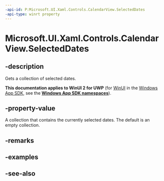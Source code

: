 ```yaml
---
-api-id: P:Microsoft.UI.Xaml.Controls.CalendarView.SelectedDates
-api-type: winrt property
---
```


<!-- Property syntax
public Windows.Foundation.Collections.IVector<Windows.Foundation.DateTime> SelectedDates { get; }
-->

# Microsoft.UI.Xaml.Controls.CalendarView.SelectedDates

## -description
Gets a collection of selected dates.

**This documentation applies to WinUI 2 for UWP** (for [WinUI](/windows/apps/winui/winui3/) in the [Windows App SDK](/windows/apps/windows-app-sdk/), see the **[Windows App SDK namespaces](/windows/windows-app-sdk/api/winrt/)**).

## -property-value
A collection that contains the currently selected dates. The default is an empty collection.

## -remarks

## -examples

## -see-also
